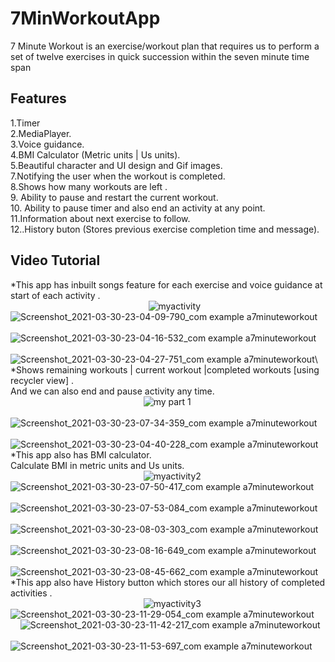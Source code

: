 # 7MinWorkoutApp
7 Minute Workout is an exercise/workout plan that requires us to perform a set of twelve exercises in quick succession within the seven minute time span
## Features
1.Timer\
2.MediaPlayer.\
3.Voice guidance.\
4.BMI Calculator  (Metric units | Us units).\
5.Beautiful character and UI design and Gif images.\
7.Notifying the user when the workout is completed.\
8.Shows how many workouts are left .\
9. Ability to pause and restart the current workout.\
10. Ability to pause timer and also end an activity at any point.\
11.Information about next exercise to follow.\
12..History buton (Stores previous exercise completion time and message).
## Video Tutorial
*This app has inbuilt songs feature for each exercise  and voice guidance at start of each activity .\
 &nbsp; &nbsp; &nbsp; &nbsp;  &nbsp; &nbsp; &nbsp; &nbsp;  &nbsp; &nbsp; &nbsp; &nbsp;  &nbsp; &nbsp; &nbsp; &nbsp; &nbsp; &nbsp; &nbsp; &nbsp;  &nbsp; &nbsp; &nbsp; &nbsp;  &nbsp; &nbsp; &nbsp; &nbsp; ![myactivity](https://user-images.githubusercontent.com/81551733/113207234-001f6180-928e-11eb-9aca-62ed5d93ca6e.gif)\
![Screenshot_2021-03-30-23-04-09-790_com example a7minuteworkout](https://user-images.githubusercontent.com/81551733/113207300-14635e80-928e-11eb-9f86-c7daac54ddf8.jpg) &nbsp; &nbsp; &nbsp; &nbsp; 
![Screenshot_2021-03-30-23-04-16-532_com example a7minuteworkout](https://user-images.githubusercontent.com/81551733/113207305-16c5b880-928e-11eb-9231-a52d60f05869.jpg) &nbsp; &nbsp; &nbsp; &nbsp;
![Screenshot_2021-03-30-23-04-27-751_com example a7minuteworkout](https://user-images.githubusercontent.com/81551733/113207314-19281280-928e-11eb-92e9-d470964a0dd5.jpg)\  
*Shows remaining workouts | current workout |completed workouts [using recycler view] .\
And we can also end and pause activity any time.\
 &nbsp; &nbsp; &nbsp; &nbsp;  &nbsp; &nbsp; &nbsp; &nbsp;  &nbsp; &nbsp; &nbsp; &nbsp;  &nbsp; &nbsp; &nbsp; &nbsp; &nbsp; &nbsp; &nbsp; &nbsp;  &nbsp; &nbsp; &nbsp; &nbsp;  &nbsp; &nbsp; &nbsp;  ![my part 1](https://user-images.githubusercontent.com/81551733/113207247-031a5200-928e-11eb-8b01-48179e99f9dc.gif)\
&nbsp; &nbsp; &nbsp; &nbsp;&nbsp; &nbsp; &nbsp; &nbsp;![Screenshot_2021-03-30-23-07-34-359_com example a7minuteworkout](https://user-images.githubusercontent.com/81551733/113207341-1e855d00-928e-11eb-99bc-fcf7abfab3ca.jpg)&nbsp; &nbsp; &nbsp; &nbsp;
&nbsp; &nbsp; &nbsp; &nbsp;&nbsp; &nbsp; &nbsp; &nbsp;&nbsp;&nbsp;&nbsp;&nbsp; ![Screenshot_2021-03-30-23-04-40-228_com example a7minuteworkout](https://user-images.githubusercontent.com/81551733/113207321-1b8a6c80-928e-11eb-9971-92d8a6b07c33.jpg)\
*This app also has BMI calculator.\
Calculate BMI in metric units and Us units.\
 &nbsp; &nbsp; &nbsp; &nbsp;  &nbsp; &nbsp; &nbsp; &nbsp;  &nbsp; &nbsp; &nbsp; &nbsp;  &nbsp; &nbsp; &nbsp; &nbsp; &nbsp; &nbsp; &nbsp; &nbsp;  &nbsp; &nbsp; &nbsp; &nbsp;  &nbsp; &nbsp; &nbsp;  ![myactivity2](https://user-images.githubusercontent.com/81551733/113207257-04e41580-928e-11eb-9696-ac2d39cf1515.gif)\
![Screenshot_2021-03-30-23-07-50-417_com example a7minuteworkout](https://user-images.githubusercontent.com/81551733/113207348-20e7b700-928e-11eb-9f21-47dc489558cf.jpg)&nbsp; &nbsp; &nbsp; &nbsp;
![Screenshot_2021-03-30-23-07-53-084_com example a7minuteworkout](https://user-images.githubusercontent.com/81551733/113207354-234a1100-928e-11eb-8def-e5bffceb3b30.jpg)&nbsp; &nbsp; &nbsp; &nbsp;
![Screenshot_2021-03-30-23-08-03-303_com example a7minuteworkout](https://user-images.githubusercontent.com/81551733/113207357-25ac6b00-928e-11eb-92fb-4aefad6c8398.jpg)&nbsp; &nbsp; &nbsp; &nbsp;\
![Screenshot_2021-03-30-23-08-16-649_com example a7minuteworkout](https://user-images.githubusercontent.com/81551733/113207366-280ec500-928e-11eb-9c84-fe078a22ce1c.jpg)&nbsp; &nbsp; &nbsp; &nbsp;
![Screenshot_2021-03-30-23-08-45-662_com example a7minuteworkout](https://user-images.githubusercontent.com/81551733/113207371-29d88880-928e-11eb-8786-23c105c19da4.jpg)\
*This app also have History button which stores our all history of completed  activities .\
 &nbsp; &nbsp; &nbsp; &nbsp;  &nbsp; &nbsp; &nbsp; &nbsp;  &nbsp; &nbsp; &nbsp; &nbsp;  &nbsp; &nbsp; &nbsp; &nbsp; &nbsp; &nbsp; &nbsp; &nbsp;  &nbsp; &nbsp; &nbsp; &nbsp;  &nbsp; &nbsp; &nbsp;  ![myactivity3](https://user-images.githubusercontent.com/81551733/113207261-06add900-928e-11eb-9095-896d74efbd1f.gif)\
![Screenshot_2021-03-30-23-11-29-054_com example a7minuteworkout](https://user-images.githubusercontent.com/81551733/113207380-2c3ae280-928e-11eb-8372-fa16862df054.jpg)&nbsp; &nbsp; &nbsp; &nbsp;
![Screenshot_2021-03-30-23-11-42-217_com example a7minuteworkout](https://user-images.githubusercontent.com/81551733/113207387-2e04a600-928e-11eb-83f1-ec8a5baba73f.jpg)&nbsp; &nbsp; &nbsp; &nbsp;
![Screenshot_2021-03-30-23-11-53-697_com example a7minuteworkout](https://user-images.githubusercontent.com/81551733/113207392-2fce6980-928e-11eb-94c9-dd39a35fcf0f.jpg)
